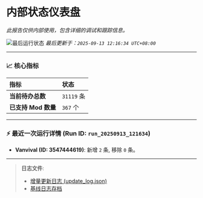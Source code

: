 # 内部状态仪表盘

*此报告仅供内部使用，包含详细的调试和跟踪信息。*

![最后运行状态](https://img.shields.io/badge/Last%20Run-Success-green)
*最后更新于：`2025-09-13 12:16:34 UTC+08:00`*

---

### 📈 **核心指标**

| 指标 | 状态 |
| :--- | :--- |
| **当前待办总数** | ``31119`` 条 |
| **已支持 Mod 数量** | ``367`` 个 |

---

### ⚡ **最近一次运行详情 (Run ID: ``run_20250913_121634``)**

*   **Vanvival (ID: 3547444619)**: 新增 `2` 条, 移除 `0` 条。

---

> **日志文件**:
> *   [增量更新日志 (update_log.json)](../data/logs/update_log.json)
> *   [基线日志存档](../data/logs/archive/)
